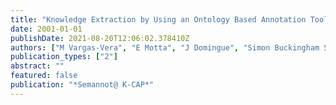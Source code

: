 ```yaml
---
title: "Knowledge Extraction by Using an Ontology Based Annotation Tool."
date: 2001-01-01
publishDate: 2021-08-20T12:06:02.378410Z
authors: ["M Vargas-Vera", "E Motta", "J Domingue", "Simon Buckingham Shum", "M Lanzoni"]
publication_types: ["2"]
abstract: ""
featured: false
publication: "*Semannot@ K-CAP*"
---
```



